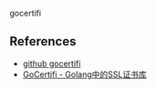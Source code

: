 gocertifi

## References

- [github gocertifi](https://github.com/certifi/gocertifi)
- [GoCertifi - Golang中的SSL证书库](https://blog.csdn.net/gitblog_00068/article/details/139344725)